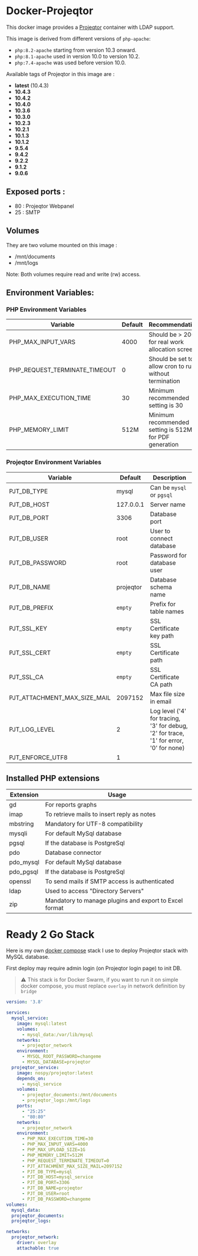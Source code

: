 # Docker-Projeqtor

This docker image provides a [Projeqtor](https://www.projeqtor.org) container with LDAP support.

This image is derived from different versions of `php-apache`:

- `php:8.2-apache` starting from version 10.3 onward.
- `php:8.1-apache` used in version 10.0 to version 10.2.
- `php:7.4-apache` was used before version 10.0.

Available tags of Projeqtor in this image are :

- **latest** (10.4.3)
- **10.4.3**
- **10.4.2**
- **10.4.0**
- **10.3.6**
- **10.3.0**
- **10.2.3**
- **10.2.1**
- **10.1.3**
- **10.1.2**
- **9.5.4**
- **9.4.2**
- **9.2.2**
- **9.1.2**
- **9.0.6**

## Exposed ports :

- 80 : Projeqtor Webpanel
- 25 : SMTP

## Volumes

They are two volume mounted on this image :

- /mnt/documents
- /mnt/logs

Note: Both volumes require read and write (rw) access.

## Environment Variables:

### PHP Environment Variables

| Variable                      | Default | Recommendation                                         |
|-------------------------------|---------|--------------------------------------------------------|
| PHP_MAX_INPUT_VARS            | 4000    | Should be > 2000 for real work allocation screen       |
| PHP_REQUEST_TERMINATE_TIMEOUT | 0       | Should be set to allow cron to run without termination |
| PHP_MAX_EXECUTION_TIME        | 30      | Minimum recommended setting is 30                      |
| PHP_MEMORY_LIMIT              | 512M    | Minimum recommended setting is 512M for PDF generation |

### Projeqtor Environment Variables

| Variable                     | Default   | Description                                                                            |
|------------------------------|-----------|----------------------------------------------------------------------------------------|
| PJT_DB_TYPE                  | mysql     | Can be `mysql` or `pgsql`                                                              |
| PJT_DB_HOST                  | 127.0.0.1 | Server name                                                                            |
| PJT_DB_PORT                  | 3306      | Database port                                                                          |
| PJT_DB_USER                  | root      | User to connect database                                                               |
| PJT_DB_PASSWORD              | root      | Password for database user                                                             |
| PJT_DB_NAME                  | projeqtor | Database schema name                                                                   |
| PJT_DB_PREFIX                | `empty`   | Prefix for table names                                                                 |
| PJT_SSL_KEY                  | `empty`   | SSL Certificate key path                                                               |
| PJT_SSL_CERT                 | `empty`   | SSL Certificate path                                                                   |
| PJT_SSL_CA                   | `empty`   | SSL Certificate CA path                                                                |
| PJT_ATTACHMENT_MAX_SIZE_MAIL | 2097152   | Max file size in email                                                                 |
| PJT_LOG_LEVEL                | 2         | Log level ('4' for tracing, '3' for debug, '2' for trace, '1' for error, '0' for none) |
| PJT_ENFORCE_UTF8             | 1         |                                                                                        |

## Installed PHP extensions

| Extension | Usage                                                  |
|-----------|--------------------------------------------------------|
| gd        | For reports graphs                                     |
| imap      | To retrieve mails to insert reply as notes             |
| mbstring  | Mandatory for UTF-8 compatibility                      |
| mysqli    | For default MySql database                             |
| pgsql     | If the database is PostgreSql                          |
| pdo       | Database connector                                     |
| pdo_mysql | For default MySql database                             |
| pdo_pgsql | If the database is PostgreSql                          |
| openssl   | To send mails if SMTP access is authenticated          |
| ldap      | Used to access "Directory Servers"                     |
| zip       | Mandatory to manage plugins and export to Excel format |

# Ready 2 Go Stack

Here is my own [docker compose](./docker-compose.yml.example) stack I use to deploy Projeqtor stack with MySQL database.

First deploy may require admin login (on Projeqtor login page) to init DB.

> :warning: This stack is for Docker Swarm, if you want to run it on simple docker compose, you must replace `overlay`
> in network definition by `bridge`

```yaml
version: '3.8'

services:
  mysql_service:
    image: mysql:latest
    volumes:
      - mysql_data:/var/lib/mysql
    networks:
      - projeqtor_network
    environment:
      - MYSQL_ROOT_PASSWORD=changeme
      - MYSQL_DATABASE=projeqtor
  projeqtor_service:
    image: nospy/projeqtor:latest
    depends_on:
      - mysql_service
    volumes:
      - projeqtor_documents:/mnt/documents
      - projeqtor_logs:/mnt/logs
    ports:
      - "25:25"
      - "80:80"
    networks:
      - projeqtor_network
    environment:
      - PHP_MAX_EXECUTION_TIME=30
      - PHP_MAX_INPUT_VARS=4000
      - PHP_MAX_UPLOAD_SIZE=1G
      - PHP_MEMORY_LIMIT=512M
      - PHP_REQUEST_TERMINATE_TIMEOUT=0
      - PJT_ATTACHMENT_MAX_SIZE_MAIL=2097152
      - PJT_DB_TYPE=mysql
      - PJT_DB_HOST=mysql_service
      - PJT_DB_PORT=3306
      - PJT_DB_NAME=projeqtor
      - PJT_DB_USER=root
      - PJT_DB_PASSWORD=changeme
volumes:
  mysql_data:
  projeqtor_documents:
  projeqtor_logs:

networks:
  projeqtor_network:
    driver: overlay
    attachable: true
```
